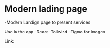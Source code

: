 # Modern lading page

-Modern Landign page to present services

Use in the app
-React
-Tailwind 
-Figma for images


Link: 